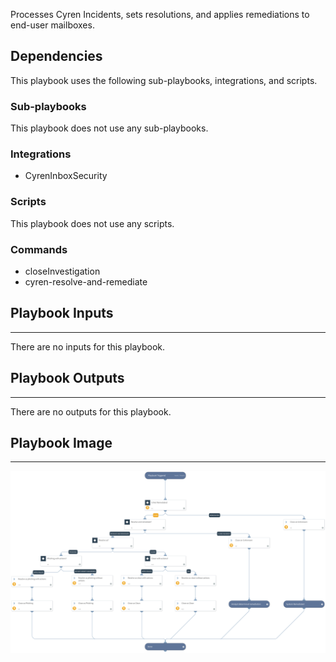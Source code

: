 Processes Cyren Incidents, sets resolutions, and applies remediations to end-user mailboxes. 

## Dependencies
This playbook uses the following sub-playbooks, integrations, and scripts.

### Sub-playbooks
This playbook does not use any sub-playbooks.

### Integrations
* CyrenInboxSecurity

### Scripts
This playbook does not use any scripts.

### Commands
* closeInvestigation
* cyren-resolve-and-remediate

## Playbook Inputs
---
There are no inputs for this playbook.

## Playbook Outputs
---
There are no outputs for this playbook.

## Playbook Image
---
![Cyren Inbox Security Default](../doc_files/Cyren_Inbox_Security_Default.png)
